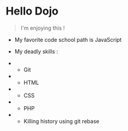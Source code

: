 # Hello Dojo
> I'm enjoying this !
- My favorite code school path is JavaScript

- My deadly skills :

* * Git
* * HTML
* * CSS
* * PHP
* * Killing history using git rebase